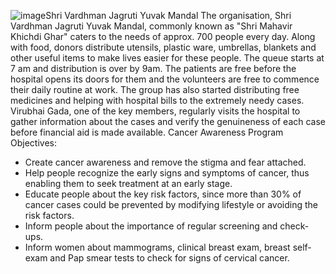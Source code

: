 ![image](https://github.com/ananyasukhtankar101/Collaboration-with-an-NGO-for-Cancer-Patients/assets/160767054/0b355a44-ec2e-4385-8bd2-e9b5a0ed75b9)Shri Vardhman Jagruti Yuvak Mandal
The organisation, Shri Vardhman Jagruti Yuvak Mandal, commonly known as "Shri Mahavir Khichdi Ghar" caters to the needs of approx. 700 people every day. Along with food, donors distribute utensils, plastic ware, umbrellas, blankets and other useful items to make lives easier for these people. 
The queue starts at 7 am and distribution is over by 9am. The patients are free before the hospital opens its doors for them and the volunteers are free to commence their daily routine at work.
The group has also started distributing free medicines and helping with hospital bills to the extremely needy cases. Virubhai Gada, one of the key members, regularly visits the hospital to gather information about the cases and verify the genuineness of each case before financial aid is made available.
Cancer Awareness Program Objectives:
 - Create cancer awareness and remove the stigma and fear attached.
 - Help people recognize the early signs and symptoms of cancer, thus enabling them to seek treatment at an early stage.
 - Educate people about the key risk factors, since more than 30% of cancer cases could be prevented by modifying lifestyle or avoiding the risk factors.
 - Inform people about the importance of regular screening and check-ups.
 - Inform women about mammograms, clinical breast exam, breast self-exam and Pap smear tests to check for signs of cervical cancer.


